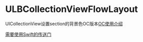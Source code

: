 # ULBCollectionViewFlowLayout
UICollectionView设置section的背景色OC版本[OC使用介绍](http://blog.csdn.net/yuwuchaio/article/details/76032880)
 

[需要使用Swift的传送门](https://github.com/c0ming/SBCollectionViewFlowLayout)
